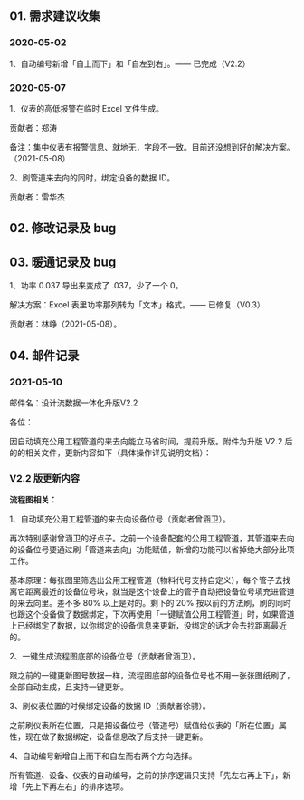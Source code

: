 ## 01. 需求建议收集

### 2020-05-02

1、自动编号新增「自上而下」和「自左到右」。—— 已完成（V2.2）

### 2020-05-07

1、仪表的高低报警在临时 Excel 文件生成。

贡献者：郑涛

备注：集中仪表有报警信息、就地无，字段不一致。目前还没想到好的解决方案。（2021-05-08）

2、刷管道来去向的同时，绑定设备的数据 ID。

贡献者：雷华杰

## 02. 修改记录及 bug

## 03. 暖通记录及 bug

1、功率 0.037 导出来变成了 .037，少了一个 0。

解决方案：Excel 表里功率那列转为「文本」格式。—— 已修复（V0.3）

贡献者：林峥（2021-05-08）。

## 04. 邮件记录

### 2021-05-10

邮件名：设计流数据一体化升版V2.2

各位：

因自动填充公用工程管道的来去向能立马省时间，提前升版。附件为升版 V2.2 后的的相关文件，更新内容如下（具体操作详见说明文档）：

### V2.2 版更新内容

**流程图相关：**

1、自动填充公用工程管道的来去向设备位号（贡献者曾涵卫）。

再次特别感谢曾涵卫的好点子。之前一个设备配套的公用工程管道，其管道来去向的设备位号要通过刷「管道来去向」功能赋值，新增的功能可以省掉绝大部分此项工作。

基本原理：每张图里筛选出公用工程管道（物料代号支持自定义），每个管子去找离它距离最近的设备位号块，就当是这个设备上的管子自动把设备位号填充进管道的来去向里。差不多 80% 以上是对的。剩下的 20% 按以前的方法刷，刷的同时也跟这个设备做了数据绑定，下次再使用「一键赋值公用工程管道」时，如果管道上已经绑定了数据，以你绑定的设备信息来更新，没绑定的话才会去找距离最近的。

2、一键生成流程图底部的设备位号（贡献者曾涵卫）。

跟之前的一键更新图号数据一样，流程图底部的设备位号也不用一张张图纸刷了，全部自动生成，且支持一键更新。

3、刷仪表位置的时候绑定设备的数据 ID（贡献者徐骋）。

之前刷仪表所在位置，只是把设备位号（管道号）赋值给仪表的「所在位置」属性，现在做了数据绑定，设备信息改了后支持一键更新。

4、自动编号新增自上而下和自左而右两个方向选择。

所有管道、设备、仪表的自动编号，之前的排序逻辑只支持「先左右再上下」，新增「先上下再左右」的排序选项。